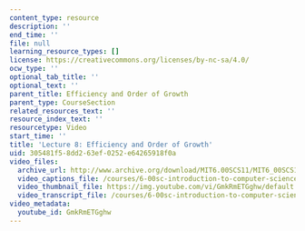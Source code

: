 ```yaml
---
content_type: resource
description: ''
end_time: ''
file: null
learning_resource_types: []
license: https://creativecommons.org/licenses/by-nc-sa/4.0/
ocw_type: ''
optional_tab_title: ''
optional_text: ''
parent_title: Efficiency and Order of Growth
parent_type: CourseSection
related_resources_text: ''
resource_index_text: ''
resourcetype: Video
start_time: ''
title: 'Lecture 8: Efficiency and Order of Growth'
uid: 305481f5-8dd2-63ef-0252-e64265918f0a
video_files:
  archive_url: http://www.archive.org/download/MIT6.00SCS11/MIT6_00SCS11_lec08_300k.mp4
  video_captions_file: /courses/6-00sc-introduction-to-computer-science-and-programming-spring-2011/1b88cb07f505563d8ac4575de445697a_GmkRmETGghw.vtt
  video_thumbnail_file: https://img.youtube.com/vi/GmkRmETGghw/default.jpg
  video_transcript_file: /courses/6-00sc-introduction-to-computer-science-and-programming-spring-2011/68250e56c0eabd1149fb4b0084ffa3d5_GmkRmETGghw.pdf
video_metadata:
  youtube_id: GmkRmETGghw
---
```

